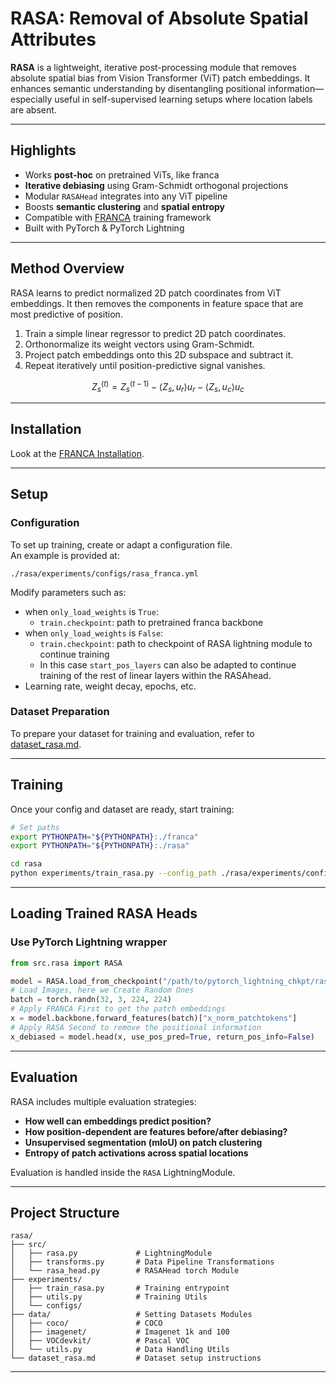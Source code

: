# RASA: Removal of Absolute Spatial Attributes

**RASA** is a lightweight, iterative post-processing module that removes absolute spatial bias from Vision Transformer (ViT) patch embeddings. It enhances semantic understanding by disentangling positional information—especially useful in self-supervised learning setups where location labels are absent.

---

## Highlights

- Works **post-hoc** on pretrained ViTs, like franca
- **Iterative debiasing** using Gram-Schmidt orthogonal projections
- Modular `RASAHead` integrates into any ViT pipeline
- Boosts **semantic clustering** and **spatial entropy**
- Compatible with [FRANCA](https://github.com/valeoai/franca) training framework
- Built with PyTorch & PyTorch Lightning

---

## Method Overview

RASA learns to predict normalized 2D patch coordinates from ViT embeddings. It then removes the components in feature space that are most predictive of position.

1. Train a simple linear regressor to predict 2D patch coordinates.
2. Orthonormalize its weight vectors using Gram-Schmidt.
3. Project patch embeddings onto this 2D subspace and subtract it.
4. Repeat iteratively until position-predictive signal vanishes.

```math
Z^{(t)}_s = Z^{(t-1)}_s - \left\langle Z_s, u_r \right\rangle u_r - \left\langle Z_s, u_c \right\rangle u_c
```

---

## Installation

Look at the [FRANCA Installation](https://github.com/valeoai/Franca?tab=readme-ov-file#installation). 

---

## Setup

### Configuration

To set up training, create or adapt a configuration file.  
An example is provided at:

```
./rasa/experiments/configs/rasa_franca.yml
```

Modify parameters such as:
- when `only_load_weights` is `True`:
    - `train.checkpoint`: path to pretrained franca backbone 
- when `only_load_weights` is `False`:
    - `train.checkpoint`: path to checkpoint of RASA lightning module to continue training
    - In this case `start_pos_layers` can also be adapted to continue training of the rest of linear layers within the RASAhead.
- Learning rate, weight decay, epochs, etc.

### Dataset Preparation

To prepare your dataset for training and evaluation, refer to [dataset_rasa.md](rasa/dataset_rasa.md).

---

## Training

Once your config and dataset are ready, start training:

```bash
# Set paths
export PYTHONPATH="${PYTHONPATH}:./franca"
export PYTHONPATH="${PYTHONPATH}:./rasa"

cd rasa
python experiments/train_rasa.py --config_path ./rasa/experiments/configs/rasa_franca.yml
```

---

## Loading Trained RASA Heads

### Use PyTorch Lightning wrapper

```python
from src.rasa import RASA

model = RASA.load_from_checkpoint("/path/to/pytorch_lightning_chkpt/rasa_model.ckpt", map_location="cpu")
# Load Images, here we Create Random Ones
batch = torch.randn(32, 3, 224, 224)
# Apply FRANCA First to get the patch embeddings
x = model.backbone.forward_features(batch)["x_norm_patchtokens"]
# Apply RASA Second to remove the positional information
x_debiased = model.head(x, use_pos_pred=True, return_pos_info=False)
```

---

## Evaluation

RASA includes multiple evaluation strategies:

- **How well can embeddings predict position?**
- **How position-dependent are features before/after debiasing?**
- **Unsupervised segmentation (mIoU) on patch clustering**
- **Entropy of patch activations across spatial locations**


Evaluation is handled inside the `RASA` LightningModule.

---

## Project Structure

```
rasa/
├── src/                    
│   ├── rasa.py             # LightningModule
│   ├── transforms.py       # Data Pipeline Transformations 
│   └── rasa_head.py        # RASAHead torch Module
├── experiments/
│   ├── train_rasa.py       # Training entrypoint
│   ├── utils.py            # Training Utils
│   └── configs/
├── data/                   # Setting Datasets Modules
│   ├── coco/               # COCO
│   ├── imagenet/           # Imagenet 1k and 100
│   ├── VOCdevkit/          # Pascal VOC
│   └── utils.py            # Data Handling Utils
└── dataset_rasa.md         # Dataset setup instructions
```

---